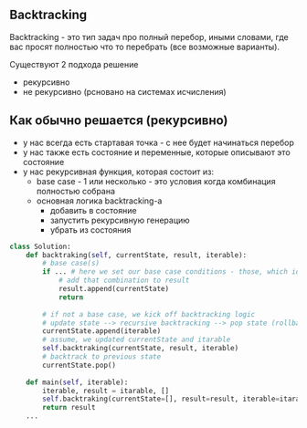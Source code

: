## Backtracking
Backtracking - это тип задач про полный перебор, иными словами, где вас просят полностью что то перебрать (все возможные варианты).

Существуют 2 подхода решение
- рекурсивно
- не рекурсивно (рсновано на системах исчисления)

## Как обычно решается (рекурсивно)
- у нас всегда есть стартавая точка - с нее будет начинаться перебор
- у нас также есть состояние и переменные, которые описывают это состояние
- у нас рекурсивная функция, которая состоит из:
    - base case - 1 или несколько - это условия когда комбинация полностью собрана
    - основная логика backtracking-а
        - добавить в состояние
        - запустить рекурсивную генерацию
        - убрать из состояния



```python
class Solution:
    def backtraking(self, currentState, result, iterable):
        # base case(s)
        if ... # here we set our base case conditions - those, which identify, combination is composed
            # add that combination to result
            result.append(currentState)
            return
        
        # if not a base case, we kick off backtracking logic
        # update state --> recursive backtracking --> pop state (rollback to previous state)
        currentState.append(iterable)
        # assume, we updated currentState and itarable
        self.backtraking(currentState, result, iterable)
        # backtrack to previous state
        currentState.pop()
    
    def main(self, iterable):
        iterable, result = itarable, []
        self.backtraking(currentState=[], result=result, iterable=itarable)
        return result
    ...
```